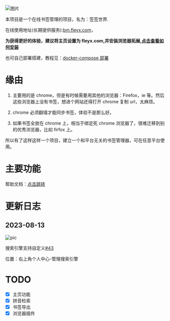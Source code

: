 ![图片](https://s3.fleyx.com/picbed/2023/08/Snipaste_2023-08-13_15-33-16.png)

本项目是一个在线书签管理的项目，名为：签签世界.

在线使用地址(长期提供服务):[bm.fleyx.com](https://bm.fleyx.com)，

**为获得更好的体验，建议将主页设置为 fleyx.com,并安装浏览器拓展,[点击查看如何安装](https://blog.fleyx.com/blog/detail/20220329/#%e6%b5%8f%e8%a7%88%e5%99%a8%e6%8f%92%e4%bb%b6)**

也可自己部署搭建，教程见：[docker-compose 部署](https://github.com/FleyX/bookmark/blob/master/DEPLOY.md)

# 缘由

1. 主要用的是 chrome，但是有时候需要用其他的浏览器：Firefox，ie 等。然后这些浏览器上没有书签，想进个网站还得打开 chrome 复制 url，太麻烦。

2. chrome 必须翻墙才能同步书签，体验不是那么好。

3. 如果书签全放在 chrome 上，相当于绑定死 chrome 浏览器了，很难迁移到别的优秀浏览器，比如 firfox 上。

所以有了这样这样一个项目，建立一个和平台无关的书签管理器，可在任意平台使用。

# 主要功能

帮助文档：[点击跳转](https://blog.fleyx.com/blog/detail/20220329/)

# 更新日志

## 2023-08-13

![pic](https://s3.fleyx.com/picbed/2023/08/Snipaste_2023-08-13_15-01-20.png)

搜索引擎支持自定义[#43](https://github.com/FleyX/bookmark/issues/43)

位置：右上角个人中心-管理搜索引擎


# TODO

- [x] 主页功能
- [x] 拼音检索
- [x] 书签导出
- [x] 浏览器插件
